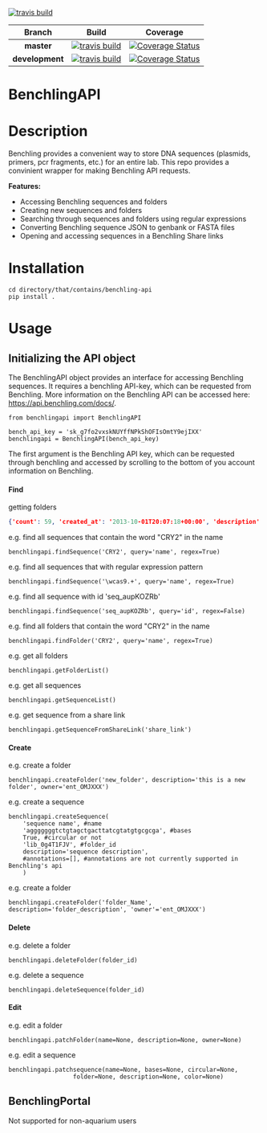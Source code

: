 [![travis build](https://img.shields.io/travis/klavinslab/benchling-api.svg)](https://travis-ci.org/klavinslab/benchling-api)


Branch | Build | Coverage
:---: | :---: | :---:
**master** | [![travis build](https://img.shields.io/travis/klavinslab/benchling-api/master.svg)](https://travis-ci.org/klavinslab/benchling-api/master) | [![Coverage Status](https://coveralls.io/repos/github/klavinslab/benchling-api/badge.svg?branch=master)](https://coveralls.io/github/klavinslab/benchling-api?branch=master)
**development** | [![travis build](https://img.shields.io/travis/klavinslab/benchling-api/development.svg)](https://travis-ci.org/klavinslab/benchling-api/development) | [![Coverage Status](https://coveralls.io/repos/github/klavinslab/benchling-api/badge.svg?branch=development)](https://coveralls.io/github/klavinslab/benchling-api?branch=development)

# BenchlingAPI

# Description
Benchling provides a convenient way to store DNA sequences (plasmids, primers, pcr
fragments, etc.) for an entire lab. This repo provides a convinient wrapper for
making Benchling API requests.

<b>Features:</b>
<ul>
<li>Accessing Benchling sequences and folders</li>
<li>Creating new sequences and folders</li>
<li>Searching through sequences and folders using regular expressions</li>
<li>Converting Benchling sequence JSON to genbank or FASTA files</li>
<li>Opening and accessing sequences in a Benchling Share links</li>
</ul>

# Installation
	cd directory/that/contains/benchling-api
	pip install .

# Usage

## Initializing the API object

The BenchlingAPI object provides an interface for accessing Benchling sequences. 
It requires a benchling API-key, which can be requested from Benchling. More information
on the Benchling API can be accessed here: https://api.benchling.com/docs/.

	from benchlingapi import BenchlingAPI
	
	bench_api_key = 'sk_g7fo2vxskNUYffNPkShOFIsOmtY9ejIXX'
	benchlingapi = BenchlingAPI(bench_api_key)

The first argument is the Benchling API key, which can be requested through benchling and accessed by scrolling to the bottom of you account information on Benchling.

#### Find

getting folders
```json
{'count': 59, 'created_at': '2013-10-01T20:07:18+00:00', 'description': '', 'id': 'lib_pP6d50rJn1', 'modified_at': '2017-01-20T21:57:55.991758+00:00', 'name': 'Plasmids', 'owner': 'ent_A7BlnCcJTU', 'permissions': {'admin': True, 'appendable': True, 'owner': False, 'readable': True, 'writable': True}, 'sequences': [{'id': 'seq_wHiaXdFM', 'name': 'pGPT4-pGAL1-G(m)AVNY', 'folder': 'lib_pP6d50rJn1'}, {'id': 'seq_WQ0wqb9f', 'name': 'pMODU6-pGALZ4-iaaH', 'folder': 'lib_pP6d50rJn1'}, {'id': 'seq_okitCPyx', 'name': 'pGPT4-pGAL1-GAVNY(VP64)', 'folder': 'lib_pP6d50rJn1'}, {'id': 'seq_bw3XWuZU', 'name': 'pMODT4-pGALZ4-AVNY', 'folder': 'lib_pP6d50rJn1'}, {'id': 'seq_K5hwGNwg', 'name': 'pMODU6-pGAL1-BleoMX', 'folder': 'lib_pP6d50rJn1'}, {'id': 'seq_AyQ7ToIn', 'name': 'pBR322 (Sample Sequence)', 'folder': 'lib_pP6d50rJn1'}, {'id': 'seq_t77GYXRB', 'name': 'pGPT4-pGAL1-EGFP', 'folder': 'lib_pP6d50rJn1'}, {'id': 'seq_5bmPzcKN', 'name': 'pMODU6-pGALZ4-NatMX', 'folder': 'lib_pP6d50rJn1'}, {'id': 'seq_Na2oNxzs', 'name': 'pMODU6-pGALZ4-FAR1-mut-87aa', 'folder': 'lib_pP6d50rJn1'}, {'id': 'seq_0FmHFzJe', 'name': 'pMODT4-pGAL1-attB1-GAVNY', 'folder': 'lib_pP6d50rJn1'}, {'id': 'seq_m42PVReQ', 'name': 'pMODT4-pGALZ4-Z4AVNY', 'folder': 'lib_pP6d50rJn1'}, {'id': 'seq_mfMW58Dd', 'name': 'pGPL5G-pGALZ4-URA3', 'folder': 'lib_pP6d50rJn1'}, {'id': 'seq_QteKmJdS', 'name': 'pGPT4-pGAL1-GAVNY_mutated_library', 'folder': 'lib_pP6d50rJn1'}, {'id': 'seq_usn0K27s', 'name': 'pMODU6-pGALZ4-BleoMX', 'folder': 'lib_pP6d50rJn1'}, {'id': 'seq_i0Yl6uzk', 'name': 'pMODH8-pGPD-TIR1_DM', 'folder': 'lib_pP6d50rJn1'}, {'id': 'seq_TWAJLtvz', 'name': 'pMODU6-pGAL1-P1G1-HygMX', 'folder': 'lib_pP6d50rJn1'}, {'id': 'seq_2rKmILGU', 'name': 'pMODU6-pGAL1-NatMX', 'folder': 'lib_pP6d50rJn1'}, {'id': 'seq_5AXMlSvB', 'name': 'pYMOD2Kmx_pGAL1-HYG_pGAL1-iaah', 'folder': 'lib_pP6d50rJn1'}, {'id': 'seq_qihkmlW4', 'name': 'pMODU6-pGAL1-AlphaFactor', 'folder': 'lib_pP6d50rJn1'}, {'id': 'seq_k0MuYdIM', 'name': 'pMODU6-pGAL1-IAA17T2-FAR1', 'folder': 'lib_pP6d50rJn1'}, {'id': 'seq_7yXay7Ep', 'name': 'pGP8G-TIR1-Y', 'folder': 'lib_pP6d50rJn1'}, {'id': 'seq_GuqSGBXY', 'name': 'pGPT4-pGAL1-GAVNY(VP64) new design', 'folder': 'lib_pP6d50rJn1'}, {'id': 'seq_fkFjzKkb', 'name': 'v63_pGP8zGAL-STE5(-)RING-SNC2 C-term', 'folder': 'lib_pP6d50rJn1'}, {'id': 'seq_PKJNfuZA', 'name': 'pGPH8-pGAL1-GAVNY_v2', 'folder': 'lib_pP6d50rJn1'}, {'id': 'seq_f4GgnFdY', 'name': 'pGPT4-pGAL1-GAVNY_seq_verified', 'folder': 'lib_pP6d50rJn1'}, {'id': 'seq_SGfG2YeB', 'name': 'pMODU6-pGALZ4-HygMX', 'folder': 'lib_pP6d50rJn1'}, {'id': 'seq_vA5dxrqd', 'name': 'pMODU6-pGALZ4-AlphaFactor', 'folder': 'lib_pP6d50rJn1'}, {'id': 'seq_tMz0Xv3g', 'name': 'pMODU6-pGAL1-FAR1-L1-IAA17T2', 'folder': 'lib_pP6d50rJn1'}, {'id': 'seq_2xGw2yCj', 'name': 'pGPH8-pGAL1-GAVNY', 'folder': 'lib_pP6d50rJn1'}, {'id': 'seq_rwDoRd9Q', 'name': 'pMODU6-pGALZ4-FAR1', 'folder': 'lib_pP6d50rJn1'}, {'id': 'seq_ri07UntS', 'name': 'pMODU6-pGPD-EYFP', 'folder': 'lib_pP6d50rJn1'}, {'id': 'seq_TsTM0B8q', 'name': 'pMOD4-pGAL1Z3(P3)-MF(AL', 'folder': 'lib_pP6d50rJn1'}, {'id': 'seq_QGfqobtP', 'name': 'pGPT4-pGAL1-AVNY', 'folder': 'lib_pP6d50rJn1'}, {'id': 'seq_9ph0SnJV', 'name': 'AmpR-T4-pGAL1-GAL4DBD-L1', 'folder': 'lib_pP6d50rJn1'}, {'id': 'seq_F4tEc0XU', 'name': 'pMODU6-pGALZ4-STE5(-)RING', 'folder': 'lib_pP6d50rJn1'}, {'id': 'seq_iGdjEEx4', 'name': 'pGPT4-pGAL1-P1G1-GEV', 'folder': 'lib_pP6d50rJn1'}, {'id': 'seq_hhI5TTbO', 'name': 'pMODU6-pGAL1-FAR1-IAA17T2', 'folder': 'lib_pP6d50rJn1'}, {'id': 'seq_AgQ1w9ak', 'name': 'pLAB2', 'folder': 'lib_pP6d50rJn1'}, {'id': 'seq_y9xdtVx7', 'name': 'pMODKan-HO-pACT1GEV', 'folder': 'lib_pP6d50rJn1'}, {'id': 'seq_D1iAdKMz', 'name': 'pGPL5G-pGAL1-URA3', 'folder': 'lib_pP6d50rJn1'}, {'id': 'seq_etTsAfD4', 'name': 'pGPU6-pGALZ4-eYFP', 'folder': 'lib_pP6d50rJn1'}, {'id': 'seq_5HcRWKi8', 'name': 'pMODU6-pGALZ4-P1G1-HygMX', 'folder': 'lib_pP6d50rJn1'}, {'id': 'seq_Qc6f2Kii', 'name': 'pMOD4G-NLS_dCas9_VP64', 'folder': 'lib_pP6d50rJn1'}, {'id': 'seq_VazadBJw', 'name': 'pGPT4-pGAL1-GAVNY', 'folder': 'lib_pP6d50rJn1'}, {'id': 'seq_ztl4dnOW', 'name': 'pLAB1', 'folder': 'lib_pP6d50rJn1'}, {'id': 'seq_kKtPZ1Rs', 'name': 'pMODT4-pGAL1-P1G1-GAVNY', 'folder': 'lib_pP6d50rJn1'}, {'id': 'seq_4ccBmI1j', 'name': 'pGPU6-pGAL1-AFB2', 'folder': 'lib_pP6d50rJn1'}, {'id': 'seq_tFGIIL0C', 'name': 'pMODU6-pGAL1-FAR1', 'folder': 'lib_pP6d50rJn1'}, {'id': 'seq_7O7ThYSI', 'name': 'pMODU6-pGALZ4-Z4AVNY', 'folder': 'lib_pP6d50rJn1'}, {'id': 'seq_w2IZPFzd', 'name': 'pMODOK-pACT1-GAVNY', 'folder': 'lib_pP6d50rJn1'}, {'id': 'seq_UbsucV1t', 'name': 'pMODU6-pGAL1-HygMX', 'folder': 'lib_pP6d50rJn1'}, {'id': 'seq_Nv6wYspV', 'name': 'FAR1-mut-87aa-TP', 'folder': 'lib_pP6d50rJn1'}, {'id': 'seq_rzQGBzv2', 'name': 'pGP5G-ccdB', 'folder': 'lib_pP6d50rJn1'}, {'id': 'seq_QuWMpfRK', 'name': 'pMODT4-pGAL1-attB1-GVNY', 'folder': 'lib_pP6d50rJn1'}, {'id': 'seq_l5VHTc8Z', 'name': 'pGPU6-pGAL1-TIR1_DM', 'folder': 'lib_pP6d50rJn1'}, {'id': 'seq_6VN5FDpP', 'name': 'pMODOK-pACT1-GAVN', 'folder': 'lib_pP6d50rJn1'}, {'id': 'seq_2MFFshfl', 'name': 'pYMOD2Kmx_pGAL1-HYG_ZEV4-cassette', 'folder': 'lib_pP6d50rJn1'}, {'id': 'seq_IyZI9bEh', 'name': 'pMODU6-pGAL1-FAR1-L1-IAA17T1_opt', 'folder': 'lib_pP6d50rJn1'}, {'id': 'seq_beOWphBv', 'name': 'pMODKan-HO-pACT1-ZEV4', 'folder': 'lib_pP6d50rJn1'}], 'type': 'ALL'}
```

e.g. find all sequences that contain the word "CRY2" in the name

	benchlingapi.findSequence('CRY2', query='name', regex=True)
	
e.g. find all sequences that with regular expression pattern

	benchlingapi.findSequence('\wcas9.+', query='name', regex=True)
	
e.g. find all sequence with id 'seq_aupKOZRb'

	benchlingapi.findSequence('seq_aupKOZRb', query='id', regex=False)
	
	
e.g. find all folders that contain the word "CRY2" in the name

	benchlingapi.findFolder('CRY2', query='name', regex=True)
	
e.g. get all folders

	benchlingapi.getFolderList()
	
e.g. get all sequences
	
	benchlingapi.getSequenceList()
	
e.g. get sequence from a share link

	benchlingapi.getSequenceFromShareLink('share_link')

#### Create

e.g. create a folder

	benchlingapi.createFolder('new_folder', description='this is a new folder', owner='ent_OMJXXX')

e.g. create a sequence

	benchlingapi.createSequence(
		'sequence name', #name
		'agggggggtctgtagctgacttatcgtatgtgcgcga', #bases
		True, #circular or not
		'lib_0g4T1FJV', #folder_id
		description='sequence description',
		#annotations=[], #annotations are not currently supported in Benchling's api
		)
		
e.g. create a folder

	benchlingapi.createFolder('folder_Name', description='folder_description', 'owner'='ent_OMJXXX')
	
#### Delete

e.g. delete a folder

	benchlingapi.deleteFolder(folder_id)

e.g. delete a sequence

	benchlingapi.deleteSequence(folder_id)

#### Edit

e.g. edit a folder

	benchlingapi.patchFolder(name=None, description=None, owner=None)

e.g. edit a sequence

	benchlingapi.patchsequence(name=None, bases=None, circular=None,
                      folder=None, description=None, color=None)

## BenchlingPortal

Not supported for non-aquarium users
